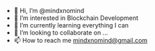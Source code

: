 - 👋 Hi, I’m @mindxnomind
- 👀 I’m interested in Blockchain Development
- 🌱 I’m currently learning everything I can
- 💞️ I’m looking to collaborate on ...
- 📫 How to reach me mindxnomind@gmail.com

<!---
mindxnomind/mindxnomind is a ✨ special ✨ repository because its `README.md` (this file) appears on your GitHub profile.
You can click the Preview link to take a look at your changes.
--->

